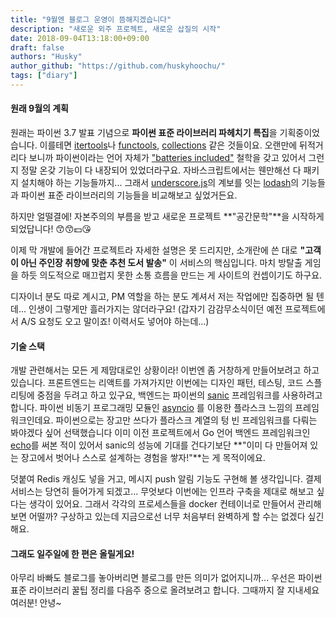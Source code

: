 ```yaml
---
title: "9월엔 블로그 운영이 뜸해지겠습니다"
description: "새로운 외주 프로젝트, 새로운 삽질의 시작"
date: 2018-09-04T13:18:00+09:00
draft: false
authors: "Husky"
author_github: "https://github.com/huskyhoochu/"
tags: ["diary"]
---
```


#### 원래 9월의 계획

원래는 파이썬 3.7 발표 기념으로 **파이썬 표준 라이브러리 파헤치기 특집**을 기획중이었습니다. 이를테면
<a href="https://docs.python.org/ko/3.7/library/itertools.html"
target="_blank" rel="noopener noreferrer">itertools</a>나
<a href="https://docs.python.org/ko/3.7/library/functools.html"
target="_blank" rel="noopener noreferrer">functools</a>,
<a href="https://docs.python.org/ko/3.7/library/collections.html"
target="_blank" rel="noopener noreferrer">collections</a> 같은 것들이요.
오랜만에 뒤적거리다 보니까 파이썬이라는 언어 자체가
<a href="https://www.python.org/dev/peps/pep-0206/#batteries-included-philosophy"
target="_blank" rel="noopener noreferrer">"batteries included"</a>
철학을 갖고 있어서 그런지 정말 온갖 기능이 다 내장되어 있었더라구요. 자바스크립트에서는 웬만해선 다 패키지 설치해야 하는 기능들까지...
그래서
<a href="https://underscorejs.org" target="_blank" rel="noopener noreferrer">underscore.js</a>의 계보를 잇는
<a href="https://lodash.com" target="_blank" rel="noopener noreferrer">lodash</a>의
기능들과 파이썬 표준 라이브러리의 기능들을 비교해보고 싶었거든요.

하지만 얼떨결에! 자본주의의 부름을 받고 새로운 프로젝트 **"공간문학"**을 시작하게 되었답니다! 😙😙💵😘

이제 막 개발에 들어간 프로젝트라 자세한 설명은 못 드리지만, 소개란에 쓴 대로 **"고객이 아닌 주인장 취향에 맞춘 추천 도서 발송"**
이 서비스의 핵심입니다. 마치 방탈출 게임을 하듯 의도적으로 매끄럽지 못한 소통 흐름을 만드는 게 사이트의 컨셉이기도 하구요.

디자이너 분도 따로 계시고, PM 역할을 하는 분도 계셔서 저는 작업에만 집중하면 될 텐데... 인생이 그렇게만 흘러가지는 않더라구요!
(갑자기 감감무소식이던 예전 프로젝트에서 A/S 요청도 오고 말이죠! 이력서도 넣어야 하는데...)


#### 기술 스택

개발 관련해서는 모든 게 제맘대로인 상황이라! 이번엔 좀 거창하게 만들어보려고 하고 있습니다. 프론트엔드는 리액트를 가져가지만
이번에는 디자인 패턴, 테스팅, 코드 스플리팅에 중점을 두려고 하고 있구요, 백엔드는 파이썬의
<a href="https://github.com/channelcat/sanic" target="_blank" rel="noopener noreferrer">sanic</a>
프레임워크를 사용하려고 합니다. 파이썬 비동기 프로그래밍 모듈인
<a href="https://docs.python.org/ko/3/library/asyncio.html"
target="_blank" rel="noopener noreferrer">asyncio</a>
를 이용한 플라스크 느낌의 프레임워크인데요. 파이썬으로는 장고만 쓰다가 플라스크 계열의 텅 빈 프레임워크를 다뤄는 봐야겠다 싶어 선택했습니다
이미 이전 프로젝트에서 Go 언어 백엔드 프레임워크인
<a href="https://echo.labstack.com" target="_blank" rel="noopener noreferrer">echo</a>를
써본 적이 있어서 sanic의 성능에 기대를 건다기보단 **"이미 다 만들어져 있는 장고에서 벗어나 스스로 설계하는 경험을 쌓자!"**는 게 목적이에요.

덧붙여 Redis 캐싱도 넣을 거고, 메시지 push 알림 기능도 구현해 볼 생각입니다. 결제 서비스는 당연히 들어가게 되겠고...
무엇보다 이번에는 인프라 구축을 제대로 해보고 싶다는 생각이 있어요. 그래서 각각의 프로세스들을 docker 컨테이너로 만들어서 관리해보면 어떨까?
구상하고 있는데 지금으로선 너무 처음부터 완벽하게 할 수는 없겠다 싶긴 해요.

#### 그래도 일주일에 한 편은 올릴게요!

아무리 바빠도 블로그를 놓아버리면 블로그를 만든 의미가 없어지니까... 우선은 파이썬 표준 라이브러리 꿀팁 정리를 다음주 중으로 올려보려고 합니다.
그때까지 잘 지내세요 여러분! 안녕~
